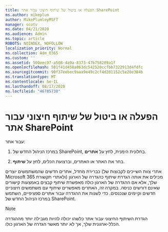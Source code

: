 ```yaml
---
title: הפעלה או ביטול של שיתוף חיצוני עבור אתר SharePoint
ms.author: mikeplum
author: MikePlumleyMSFT
manager: scotv
ms.date: 04/21/2020
ms.audience: Admin
ms.topic: article
ROBOTS: NOINDEX, NOFOLLOW
localization_priority: Normal
ms.collection: Adm_O365
ms.custom: ''
ms.assetid: 500eec97-a508-4a9a-8373-47b758209a1f
ms.openlocfilehash: 501f41d458a863dc542520ccfbb7322913d4fdfc
ms.sourcegitcommit: 90f37eebec9aaa9e49c2cf4d201152c5e20e384b
ms.translationtype: MT
ms.contentlocale: he-IL
ms.lasthandoff: 08/17/2020
ms.locfileid: "46785738"
---
```

# <a name="turn-external-sharing-on-or-off-for-a-sharepoint-site"></a>הפעלה או ביטול של שיתוף חיצוני עבור אתר SharePoint

עבור אתר:
  
1. במרכז הניהול החדש של SharePoint, בחלונית הימנית, לחץ על **אתרים**.
    
2. בחר את האתר או האתרים, וברצועת הכלים, לחץ על **שיתוף**.
    
כברירת מחדל, אתרים חדשים שהמשתמשים יוצרים (אתרי צוות השייכים לקבוצות של Microsoft 365 ולאתרי תקשורת) מכילים את אותה הגדרת שיתוף כהגדרה של הארגון שלך, אלא אם ההגדרה של הארגון כולה מאפשרת שיתוף קבצים באמצעות קישורים שאינם דורשים כניסה. במקרה זה, האתרים מאפשרים שיתוף עם משתמשים חיצוניים חדשים וקיימים שנכנסים. כדי לשנות את ההגדרה עבור אתרים ספציפיים, השתמש במרכז הניהול החדש של SharePoint.
  
> [!NOTE]
> הגדרת השיתוף החיצוני עבור אתר כלשהו יכולה להיות מגבילה יותר מההגדרה הכלל-ארגונית שלך, אך לא יותר מאשר הגדרה של הארגון כולו. 
  

